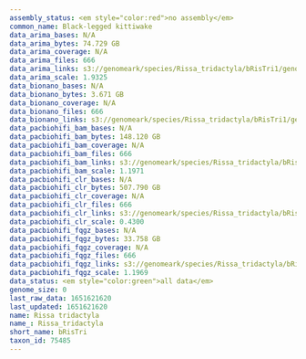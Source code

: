 ```yaml
---
assembly_status: <em style="color:red">no assembly</em>
common_name: Black-legged kittiwake
data_arima_bases: N/A
data_arima_bytes: 74.729 GB
data_arima_coverage: N/A
data_arima_files: 666
data_arima_links: s3://genomeark/species/Rissa_tridactyla/bRisTri1/genomic_data/arima/<br>
data_arima_scale: 1.9325
data_bionano_bases: N/A
data_bionano_bytes: 3.671 GB
data_bionano_coverage: N/A
data_bionano_files: 666
data_bionano_links: s3://genomeark/species/Rissa_tridactyla/bRisTri1/genomic_data/bionano/<br>
data_pacbiohifi_bam_bases: N/A
data_pacbiohifi_bam_bytes: 148.120 GB
data_pacbiohifi_bam_coverage: N/A
data_pacbiohifi_bam_files: 666
data_pacbiohifi_bam_links: s3://genomeark/species/Rissa_tridactyla/bRisTri1/genomic_data/pacbio_hifi/<br>
data_pacbiohifi_bam_scale: 1.1971
data_pacbiohifi_clr_bases: N/A
data_pacbiohifi_clr_bytes: 507.790 GB
data_pacbiohifi_clr_coverage: N/A
data_pacbiohifi_clr_files: 666
data_pacbiohifi_clr_links: s3://genomeark/species/Rissa_tridactyla/bRisTri1/genomic_data/pacbio_hifi/<br>
data_pacbiohifi_clr_scale: 0.4300
data_pacbiohifi_fqgz_bases: N/A
data_pacbiohifi_fqgz_bytes: 33.758 GB
data_pacbiohifi_fqgz_coverage: N/A
data_pacbiohifi_fqgz_files: 666
data_pacbiohifi_fqgz_links: s3://genomeark/species/Rissa_tridactyla/bRisTri1/genomic_data/pacbio_hifi/<br>
data_pacbiohifi_fqgz_scale: 1.1969
data_status: <em style="color:green">all data</em>
genome_size: 0
last_raw_data: 1651621620
last_updated: 1651621620
name: Rissa tridactyla
name_: Rissa_tridactyla
short_name: bRisTri
taxon_id: 75485
---
```

